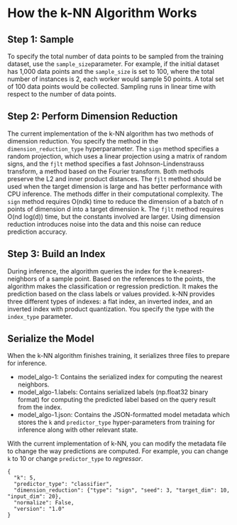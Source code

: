 # How the k\-NN Algorithm Works<a name="kNN_how-it-works"></a>

## Step 1: Sample<a name="step1-k-NN-sampling"></a>

To specify the total number of data points to be sampled from the training dataset, use the `sample_size`parameter\. For example, if the initial dataset has 1,000 data points and the `sample_size` is set to 100, where the total number of instances is 2, each worker would sample 50 points\. A total set of 100 data points would be collected\. Sampling runs in linear time with respect to the number of data points\. 

## Step 2: Perform Dimension Reduction<a name="step2-kNN-dim-reduction"></a>

The current implementation of the k\-NN algorithm has two methods of dimension reduction\. You specify the method in the `dimension_reduction_type` hyperparameter\. The `sign` method specifies a random projection, which uses a linear projection using a matrix of random signs, and the `fjlt` method specifies a fast Johnson\-Lindenstrauss transform, a method based on the Fourier transform\. Both methods preserve the L2 and inner product distances\. The `fjlt` method should be used when the target dimension is large and has better performance with CPU inference\. The methods differ in their computational complexity\. The `sign` method requires O\(ndk\) time to reduce the dimension of a batch of n points of dimension d into a target dimension k\. The `fjlt` method requires O\(nd log\(d\)\) time, but the constants involved are larger\. Using dimension reduction introduces noise into the data and this noise can reduce prediction accuracy\.

## Step 3: Build an Index<a name="step3-kNN-build-index"></a>

During inference, the algorithm queries the index for the k\-nearest\-neighbors of a sample point\. Based on the references to the points, the algorithm makes the classification or regression prediction\. It makes the prediction based on the class labels or values provided\. k\-NN provides three different types of indexes: a flat index, an inverted index, and an inverted index with product quantization\. You specify the type with the `index_type` parameter\.

## Serialize the Model<a name="kNN-model-serialization"></a>

When the k\-NN algorithm finishes training, it serializes three files to prepare for inference\. 
+ model\_algo\-1: Contains the serialized index for computing the nearest neighbors\.
+ model\_algo\-1\.labels: Contains serialized labels \(np\.float32 binary format\) for computing the predicted label based on the query result from the index\.
+ model\_algo\-1\.json: Contains the JSON\-formatted model metadata which stores the `k` and `predictor_type` hyper\-parameters from training for inference along with other relevant state\.

With the current implementation of k\-NN, you can modify the metadata file to change the way predictions are computed\. For example, you can change `k` to 10 or change `predictor_type` to *regressor*\.

```
{
  "k": 5,
  "predictor_type": "classifier",
  "dimension_reduction": {"type": "sign", "seed": 3, "target_dim": 10, "input_dim": 20},
  "normalize": False,
  "version": "1.0"
}
```